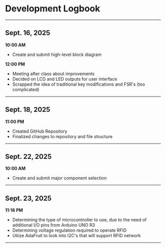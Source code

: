 # Development Logbook

---

## Sept. 16, 2025

**10:00 AM** 
- Create and submit high-level block diagram
  
**12:00 PM** 
- Meeting after class about improvements
- Decided on LCD and LED outputs for user interface
- Scrapped the idea of traditional key modifications and FSR's (too complicated)

---

## Sept. 18, 2025

**11:00 PM** 
- Created GitHub Repository
- Finalized changes to repository and file structure

---

## Sept. 22, 2025
**10:00 AM**
- Create and submit major component selection
  
---
## Sept. 23, 2025 

**11:16 PM** 
- Determining the type of microcontroller to use, due to the need of additional I/O pins from Arduino UNO R3
- Determining voltage regulation required to operate RFID
- Utiize AdaFruit to look into I2C's that will support RFID network

--- 



